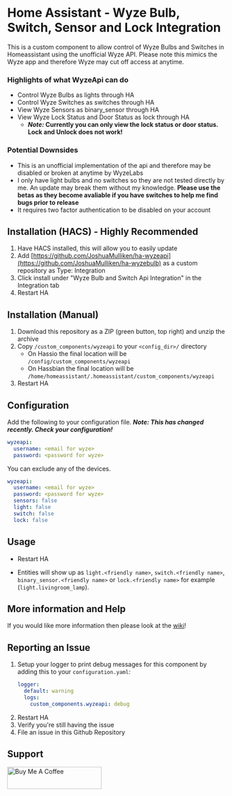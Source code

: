 # Home Assistant - Wyze Bulb, Switch, Sensor and Lock Integration

This is a custom component to allow control of Wyze Bulbs and Switches in Homeassistant using the unofficial Wyze API. Please note this mimics the Wyze app and therefore Wyze may cut off access at anytime.

### Highlights of what **WyzeApi** can do

* Control Wyze Bulbs as lights through HA
* Control Wyze Switches as switches through HA
* View Wyze Sensors as binary_sensor through HA
* View Wyze Lock Status and Door Status as lock through HA
	* ***Note:* Currently you can only view the lock status or door status. Lock and Unlock does not work!**

### Potential Downsides

* This is an unofficial implementation of the api and therefore may be disabled or broken at anytime by WyzeLabs
* I only have light bulbs and no switches so they are not tested directly by me. An update may break them without my knowledge. **Please use the betas as they become avaliable if you have switches to help me find bugs prior to release**
* It requires two factor authentication to be disabled on your account

## Installation (HACS) - Highly Recommended

1. Have HACS installed, this will allow you to easily update
2. Add [https://github.com/JoshuaMulliken/ha-wyzeapi](https://github.com/JoshuaMulliken/ha-wyzebulb) as a custom repository as Type: Integration
3. Click install under "Wyze Bulb and Switch Api Integration" in the Integration tab
4. Restart HA

## Installation (Manual)

1. Download this repository as a ZIP (green button, top right) and unzip the archive
2. Copy `/custom_components/wyzeapi` to your `<config_dir>/` directory
   * On Hassio the final location will be `/config/custom_components/wyzeapi`
   * On Hassbian the final location will be `/home/homeassistant/.homeassistant/custom_components/wyzeapi`
3. Restart HA

## Configuration

Add the following to your configuration file. ***Note: This has changed recently. Check your configuration!***

```yaml
wyzeapi:
  username: <email for wyze>
  password: <password for wyze>
```
You can exclude any of the devices.

```yaml
wyzeapi:
  username: <email for wyze>
  password: <password for wyze>
  sensors: false
  light: false
  switch: false
  lock: false
```
## Usage

* Restart HA

* Entities will show up as `light.<friendly name>`, `switch.<friendly name>`, `binary_sensor.<friendly name>` or `lock.<friendly name>` for example (`light.livingroom_lamp`).

## More information and Help

If you would like more information then please look at the [wiki](https://github.com/JoshuaMulliken/ha-wyzeapi/wiki)!

## Reporting an Issue

1. Setup your logger to print debug messages for this component by adding this to your `configuration.yaml`:
    ```yaml
    logger:
      default: warning
      logs:
        custom_components.wyzeapi: debug
    ```
2. Restart HA
3. Verify you're still having the issue
4. File an issue in this Github Repository

## Support
<a href="https://www.buymeacoffee.com/joshmulliken" target="_blank"><img src="https://cdn.buymeacoffee.com/buttons/default-orange.png" alt="Buy Me A Coffee" style="height: 51px !important;width: 217px !important;" ></a>
